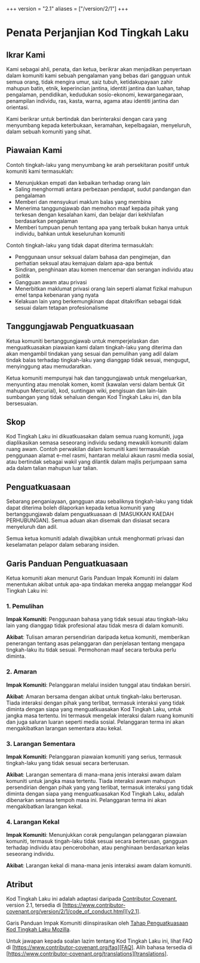 +++
version = "2.1"
aliases = ["/version/2/1"]
+++

# Penata Perjanjian Kod Tingkah Laku 

## Ikrar Kami 

Kami sebagai ahli, penata, dan ketua, berikrar akan menjadikan penyertaan dalam komuniti kami sebuah pengalaman yang bebas dari gangguan untuk semua orang, tidak mengira umur, saiz tubuh, ketidakupayaan zahir mahupun batin, etnik, keperincian jantina, identiti jantina dan luahan, tahap pengalaman, pendidikan, kedudukan sosio-ekonomi, kewarganegaraan, penampilan individu, ras, kasta, warna, agama atau identiti jantina dan orientasi. 

Kami berikrar untuk bertindak dan berinteraksi dengan cara yang menyumbang kepada keterbukaan, keramahan, kepelbagaian, menyeluruh, dalam sebuah komuniti yang sihat.   

## Piawaian Kami 

Contoh tingkah-laku yang menyumbang ke arah persekitaran positif untuk komuniti kami termasuklah: 

* Menunjukkan empati dan kebaikan terhadap orang lain
* Saling menghormati antara perbezaan pendapat, sudut pandangan dan pengalaman
* Memberi dan mensyukuri maklum balas yang membina
* Menerima tanggungjawab dan memohon maaf kepada pihak yang terkesan dengan kesalahan kami, dan belajar dari kekhilafan berdasarkan pengalaman
* Memberi tumpuan penuh tentang apa yang terbaik bukan hanya untuk individu, bahkan untuk keseluruhan komuniti

Contoh tingkah-laku yang tidak dapat diterima termasuklah: 

* Penggunaan unsur seksual dalam bahasa dan pengimejan, dan perhatian seksual atau kemajuan dalam apa-apa bentuk
* Sindiran, penghinaan atau komen mencemar dan serangan individu atau politik 
* Gangguan awam atau privasi
* Menerbitkan maklumat privasi orang lain seperti alamat fizikal mahupun emel tanpa kebenaran yang nyata
* Kelakuan lain yang berkemungkinan dapat ditakrifkan sebagai tidak sesuai dalam tetapan profesionalisme 

## Tanggungjawab Penguatkuasaan 

Ketua komuniti bertanggungjawab untuk memperjelaskan dan menguatkuasakan piawaian kami dalam tingkah-laku yang diterima dan akan mengambil tindakan yang sesuai dan pemulihan yang adil dalam tindak balas terhadap tingkah-laku yang dianggap tidak sesuai, mengugut, menyinggung atau memudaratkan. 

Ketua komuniti mempunyai hak dan tanggungjawab untuk mengeluarkan, menyunting atau menolak komen, komit (kawalan versi dalam bentuk Git mahupun Mercurial), kod, suntingan wiki, pengisuan dan lain-lain sumbangan yang tidak sehaluan dengan Kod Tingkah Laku ini, dan bila bersesuaian.  

## Skop 

Kod Tingkah Laku ini dikuatkuasakan dalam semua ruang komuniti, juga diaplikasikan semasa seseorang individu sedang mewakili komuniti dalam ruang awam. Contoh perwakilan dalam komuniti kami termasuklah penggunaan alamat e-mel rasmi, hantaran melalui akaun rasmi media sosial, atau bertindak sebagai wakil yang dilantik dalam majlis perjumpaan sama ada dalam talian mahupun luar talian. 

## Penguatkuasaan

Sebarang penganiayaan, gangguan atau sebaliknya tingkah-laku yang tidak dapat diterima boleh dilaporkan kepada ketua komuniti yang bertanggungjawab dalam penguatkuasaan di [MASUKKAN KAEDAH PERHUBUNGAN]. 
Semua aduan akan disemak dan disiasat secara menyeluruh dan adil. 

Semua ketua komuniti adalah diwajibkan untuk menghormati privasi dan keselamatan pelapor dalam sebarang insiden. 

## Garis Panduan Penguatkuasaan 

Ketua komuniti akan menurut Garis Panduan Impak Komuniti ini dalam menentukan akibat untuk apa-apa tindakan mereka anggap melanggar Kod Tingkah Laku ini: 

### 1. Pemulihan 

**Impak Komuniti**: Penggunaan bahasa yang tidak sesuai atau tingkah-laku lain yang dianggap tidak profesional atau tidak mesra di dalam komuniti.  

**Akibat**: Tulisan amaran persendirian daripada ketua komuniti, memberikan penerangan tentang asas pelanggaran dan penjelasan tentang mengapa tingkah-laku itu tidak sesuai. Permohonan maaf secara terbuka perlu diminta. 

### 2. Amaran 

**Impak Komuniti**: Pelanggaran melalui insiden tunggal atau tindakan bersiri. 

**Akibat**: Amaran bersama dengan akibat untuk tingkah-laku berterusan. Tiada interaksi dengan pihak yang terlibat, termasuk interaksi yang tidak diminta dengan siapa yang menguatkuasakan Kod Tingkah Laku, untuk jangka masa tertentu. Ini termasuk mengelak interaksi dalam ruang komuniti dan juga saluran luaran seperti media sosial. Pelanggaran terma ini akan mengakibatkan larangan sementara atau kekal.  

### 3. Larangan Sementara 

**Impak Komuniti**: Pelanggaran piawaian komuniti yang serius, termasuk tingkah-laku yang tidak sesuai secara berterusan. 

**Akibat**: Larangan sementara di mana-mana jenis interaksi awam dalam komuniti untuk jangka masa tertentu. Tiada interaksi awam mahupun persendirian dengan pihak yang yang terlibat, termasuk interaksi yang tidak diminta dengan siapa yang menguatkuasakan Kod Tingkah Laku, adalah dibenarkan semasa tempoh masa ini. Pelanggaran terma ini akan mengakibatkan larangan kekal. 

### 4. Larangan Kekal 

**Impak Komuniti**: Menunjukkan corak pengulangan pelanggaran piawaian komuniti, termasuk tingah-laku tidak sesuai secara berterusan, gangguan terhadap individu atau pencerobohan, atau penghinaan berdasarkan kelas seseorang individu.   

**Akibat**: Larangan kekal di mana-mana jenis interaksi awam dalam komuniti.

## Atribut 

Kod Tingkah Laku ini adalah adaptasi daripada [Contributor Covenant][homepage],
version 2.1, tersedia di 
[https://www.contributor-covenant.org/version/2/1/code_of_conduct.html][v2.1].

Garis Panduan Impak Komuniti diinspirasikan oleh 
[Tahap Penguatkuasaan Kod Tingkah Laku Mozilla][Mozilla CoC].

Untuk jawapan kepada soalan lazim tentang Kod Tingkah Laku ini, lihat FAQ di [https://www.contributor-covenant.org/faq][FAQ]. Alih bahasa tersedia di [https://www.contributor-covenant.org/translations][translations].

[homepage]: https://www.contributor-covenant.org
[v2.1]: https://www.contributor-covenant.org/version/2/1/code_of_conduct.html
[Mozilla CoC]: https://github.com/mozilla/diversity
[FAQ]: https://www.contributor-covenant.org/faq
[translations]: https://www.contributor-covenant.org/translations

